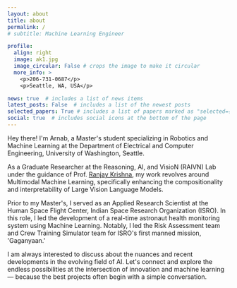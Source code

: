 ```yaml
---
layout: about
title: about
permalink: /
# subtitle: Machine Learning Engineer

profile:
  align: right
  image: ak1.jpg
  image_circular: False # crops the image to make it circular
  more_info: >
    <p>206-731-0687</p>
    <p>Seattle, WA, USA</p>

news: true  # includes a list of news items
latest_posts: False  # includes a list of the newest posts
selected_papers: True # includes a list of papers marked as "selected={true}"
social: true  # includes social icons at the bottom of the page
---
```


Hey there! I'm Arnab, a Master's student specializing in Robotics and Machine Learning at the Department of Electrical and Computer Engineering, University of Washington, Seattle.

As a Graduate Researcher at the Reasoning, AI, and VisioN (RAIVN) Lab under the guidance of Prof. [Ranjay Krishna](https://www.ranjaykrishna.com/index.html), my work revolves around Multimodal Machine Learning, specifically enhancing the compositionality and interpretability of Large Vision Language Models.

Prior to my Master's, I served as an Applied Research Scientist at the Human Space Flight Center, Indian Space Research Organization (ISRO). In this role, I led the development of a real-time astronaut health monitoring system using Machine Learning. Notably, I led the Risk Assessment team and Crew Training Simulator team for ISRO's first manned mission, 'Gaganyaan.'

I am always interested to discuss about the nuances and recent developments in the evolving field of AI. Let's connect and explore the endless possibilities at the intersection of innovation and machine learning — because the best projects often begin with a simple conversation.


